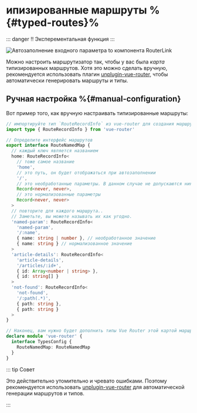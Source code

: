 # ипизированные маршруты <Badge type="tip" text="v4.4.0+" /> %{#typed-routes}%

::: danger
‼️ Эксперементальная функция
:::

![Автозаполнение входного параметра to компонента RouterLink](https://user-images.githubusercontent.com/664177/176442066-c4e7fa31-4f06-4690-a49f-ed0fd880dfca.png)

Можно настроить маршрутизатор так, чтобы у вас была _карта_ типизированных маршрутов. Хотя это можно сделать вручную, рекомендуется использовать плагин [unplugin-vue-router](https://github.com/posva/unplugin-vue-router), чтобы автоматически генерировать маршруты и типы.

## Ручная настройка %{#manual-configuration}

Вот пример того, как вручную настраивать типизированные маршруты:

```ts
// импортируйте тип `RouteRecordInfo` из vue-router для создания маршрутов
import type { RouteRecordInfo } from 'vue-router'

// Определите интерфейс маршрутов
export interface RouteNamedMap {
  // каждый ключ является названием
  home: RouteRecordInfo<
    // тоже самое название
    'home',
    // это путь, он будет отображаться при автозаполнении
    '/',
    // это необработанные параметры. В данном случае не допускаются никакие параметры
    Record<never, never>,
    // это нормализованные параметры
    Record<never, never>
  >
  // повторите для каждого маршрута..
  // Заметьте, вы можете называть их как угодно.
  'named-param': RouteRecordInfo<
    'named-param',
    '/:name',
    { name: string | number }, // необработанное значение
    { name: string } // нормализованное значение
  >
  'article-details': RouteRecordInfo<
    'article-details',
    '/articles/:id+',
    { id: Array<number | string> },
    { id: string[] }
  >
  'not-found': RouteRecordInfo<
    'not-found',
    '/:path(.*)',
    { path: string },
    { path: string }
  >
}

// Наконец, вам нужно будет дополнить типы Vue Router этой картой маршрутов
declare module 'vue-router' {
  interface TypesConfig {
    RouteNamedMap: RouteNamedMap
  }
}
```

::: tip Совет

Это действительно утомительно и чревато ошибками. Поэтому рекомендуется использовать [unplugin-vue-router](https://github.com/posva/unplugin-vue-router) для автоматической генерации маршрутов и типов.

:::
